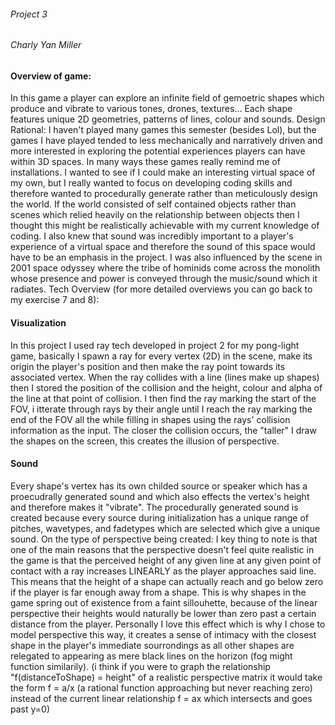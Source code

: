 ###### Project 3
###### Charly Yan Miller

#### Overview of game:
In this game a player can explore an infinite field of gemoetric shapes which produce and vibrate
to various tones, drones, textures... Each shape features unique 2D geometries,
patterns of lines, colour and sounds.
Design Rational:
I haven't played many games this semester (besides Lol), but the games I have played tended to less
mechanically and narratively driven and more interested in exploring the potential experiences
players can have within 3D spaces. In many ways these games really remind me of installations.
I wanted to see if I could make an interesting virtual space of my own, but I really wanted
to focus on developing coding skills and therefore wanted to procedurally generate rather than
meticulously design the world. If the world consisted of self contained objects rather than
scenes which relied heavily on the relationship between objects then I thought this
might be realistically achievable with my current knowledge of coding. I also knew
that sound was incredibly important to a player's experience of a virtual space and
therefore the sound of this space would have to be an emphasis in the project.
I was also influenced by the scene in 2001 space odyssey where the tribe of hominids
come across the monolith whose presence and power is conveyed through the music/sound which it radiates.
Tech Overview (for more detailed overviews you can go back to my exercise 7 and 8):

#### Visualization
In this project I used ray tech developed in project 2 for my pong-light game, basically
I spawn a ray for every vertex (2D) in the scene, make its origin the player's position and then make
the ray point towards its associated vertex. When the ray collides with a line (lines make up shapes)
then I stored the position of the collision and the height, colour and alpha of the line
at that point of collision. I then find the ray marking the start of the FOV, i itterate through rays
by their angle until I reach the ray marking the end of the FOV all the while filling in shapes
using the rays' collision information as the input. The closer the collision occurs, the "taller"
I draw the shapes on the screen, this creates the illusion of perspective.

#### Sound
Every shape's vertex has its own childed source or speaker which has a proecudrally generated
sound and which also effects the vertex's height and therefore makes it "vibrate".
The procedurally generated sound is created because every source during initialization
has a unique range of pitches, wavetypes, and fadetypes which are selected which give a unique sound.
On the type of perspective being created:
I key thing to note is that one of the main reasons that the perspective doesn't feel quite realistic
in the game is that the perceived height of any given line at any given point of contact with a ray
increases LINEARLY as the player approaches said line. This means that the height of a shape
can actually reach and go below zero if the player is far enough away from a shape.
This is why shapes in the game spring out of existence from a faint sillouhette, because
of the linear perspective their heights would naturally be lower than zero past a certain distance from the player.
Personally I love this effect which is why I chose to model perspective this way,
it creates a sense of intimacy with the closest shape in the player's immediate sourrondings as all
other shapes are relegated to appearing as mere black lines on the horizon (fog might function similarily).
(i think if you were to graph the relationship "f(distanceToShape) = height" of a realistic perspective matrix it would
take the form f = a/x (a rational function approaching but never reaching zero)
instead of the current linear relationship f = ax which intersects and goes past y=0)
